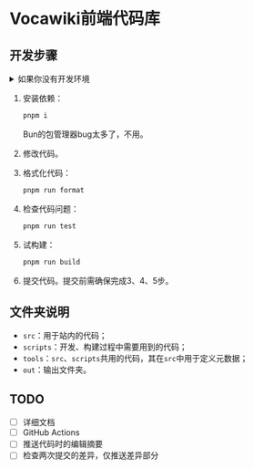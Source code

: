 # Vocawiki前端代码库

## 开发步骤

<details>
<summary>如果你没有开发环境</summary>

> [!NOTE]
> 以下教程面向的是纯小白，如果你有不同见解，按你的方法做既可。

1. [安装Node.js](https://nodejs.org/zh-cn/download)

   > Windows用户注意不要被上面的Docker唬住了，下载下面的“Windows 安装程序(.msi)”或“独立文件(.zip)”（后者需要手动设置Path）。

2. 在项目根目录运行：

   ```sh
   corepack install
   ```

</details>

1. 安装依赖：

   ```sh
   pnpm i
   ```

   Bun的包管理器bug太多了，不用。

2. 修改代码。
3. 格式化代码：

   ```sh
   pnpm run format
   ```

4. 检查代码问题：

   ```sh
   pnpm run test
   ```

5. 试构建：

   ```sh
   pnpm run build
   ```

6. 提交代码。提交前需确保完成3、4、5步。

## 文件夹说明

- `src`：用于站内的代码；
- `scripts`：开发、构建过程中需要用到的代码；
- `tools`：`src`、`scripts`共用的代码，其在`src`中用于定义元数据；
- `out`：输出文件夹。

## TODO

- [ ] 详细文档
- [ ] GitHub Actions
- [ ] 推送代码时的编辑摘要
- [ ] 检查两次提交的差异，仅推送差异部分
